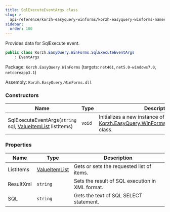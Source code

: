 ```yaml
---
title: SqlExecuteEventArgs class
slug: >-
  api-reference/korzh-easyquery-winforms/korzh-easyquery-winforms-namespace/sqlexecuteeventargs-class
sidebar:
  order: 100
---
```


Provides data for SqlExecute event.
```csharp
public class Korzh.EasyQuery.WinForms.SqlExecuteEventArgs
    : EventArgs

```
Package: `Korzh.EasyQuery.WinForms` (targets: `net461`, `net5.0-windows7.0`, `netcoreapp3.1`)

Assembly: `Korzh.EasyQuery.WinForms.dll`

### Constructors

| Name | Type | Description | 
| --- | --- | --- | 
| SqlExecuteEventArgs(`string` sql, [ValueItemList](///////////////easyquery/docs/api-reference/korzh-easyquery-winforms/korzh-easyquery-winforms-namespace/valueitemlist-class) listItems) | `void` | Initializes a new instance of the [Korzh.EasyQuery.WinForms.SqlExecuteEventArgs](///////////////easyquery/docs/api-reference/korzh-easyquery-winforms/korzh-easyquery-winforms-namespace/sqlexecuteeventargs-class) class. | 


### Properties

| Name | Type | Description | 
| --- | --- | --- | 
| ListItems | [ValueItemList](///////////////easyquery/docs/api-reference/korzh-easyquery-winforms/korzh-easyquery-winforms-namespace/valueitemlist-class) | Gets or sets the requested list of items. | 
| ResultXml | `string` | Sets the result of SQL execution in XML format. | 
| SQL | `string` | Gets the text of SQL SELECT statement. |
